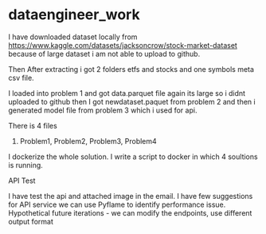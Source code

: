 # dataengineer_work

I have downloaded dataset locally from https://www.kaggle.com/datasets/jacksoncrow/stock-market-dataset because of large dataset i am not able to upload to github.


Then After extracting i got 2 folders etfs and stocks and one symbols meta csv file. 

I loaded into problem 1 and got data.parquet file again its large so i didnt uploaded to github then I got newdataset.paquet from problem 2 and then i generated model file from problem 3 which i used for api.

There is 4 files

1. Problem1, Problem2, Problem3, Problem4

I dockerize the whole solution. I write a script to docker in which 4 soultions is running.

API Test

I have test the api and attached image in the email. I have few suggestions for API service we can use Pyflame to identify performance issue. Hypothetical future iterations - we can modify the endpoints, use different output format 
